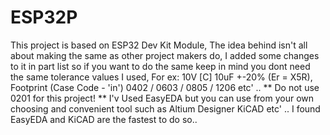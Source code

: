 # ESP32P
This project is based on ESP32 Dev Kit Module, The idea behind isn't all about making the same as other project makers do, 
I added some changes to it in part list so if you want to do the same keep in mind you dont need the same tolerance values I used,
For ex: 10V [C] 10uF +-20% (Er = X5R), Footprint (Case Code - 'in') 0402 / 0603 / 0805 / 1206 etc' .. ** Do not use 0201 for this project! **
I'v Used EasyEDA but you can use from your own choosing and convenient tool such as Altium Designer KiCAD etc' ..
I found EasyEDA and KiCAD are the fastest to do so..

